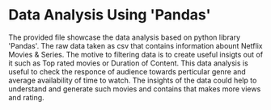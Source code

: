# Data Analysis Using 'Pandas'
The provided file showcase the data analysis based on python library 'Pandas'. The raw data taken as csv that contains information abount Netflix Movies  & Series.
The motive to filtering data is to create useful insigts out of it such as Top rated movies or Duration of Content. This data analysis is useful to check the responce of audience towards perticular genre and average availability of time to watch.
The insights of the data could help to understand and generate such movies and contains that makes more views and rating.

